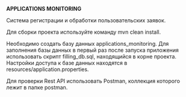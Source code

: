 **APPLICATIONS MONITORING**

Система регистрации и обработки пользовательских заявок.

Для сборки проекта используйте команду mvn clean install.

Необходимо создать базу данных applications_monitoring. Для заполнения базы данных в первый раз после запуска приложения использовать скрипт filling_db.sql, находящийся в корне проекта. Настройки доступа к базе данных находятся в resources/application.properties.

Для проверки Rest API использовать Postman, коллекция которого лежит в папке postman.